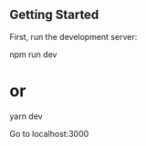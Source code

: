 ## Getting Started

First, run the development server:

npm run dev
# or
yarn dev

Go to localhost:3000

